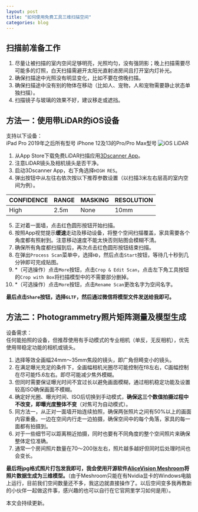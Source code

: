 ```yaml
---
layout: post
title: "如何使用免费工具三维扫描空间"
categories: blog
---  
```

## 扫描前准备工作
1. 尽量让被扫描的室内空间足够明亮，光照均匀，没有强阴影；晚上扫描需要尽可能多的灯照，白天扫描需避开太阳光直射进房间且打开室内灯补光。
2. 确保扫描途中光照没有明显变化，比如不要在傍晚扫描。
3. 确保扫描途中没有别的物体在移动（比如人、宠物，人和宠物需要静止状态单独扫描）。
4. 扫描镜子与玻璃的效果不好，建议移走或遮挡。
  
## 方法一：使用带LiDAR的iOS设备
支持以下设备：  
iPad Pro 2019年之后所有型号
iPhone 12及13的Pro/Pro Max型号
![iOS LiDAR](https://photos5.appleinsider.com/gallery/38217-72464-iPhone-12-Pro-LiDAR-xl.jpg)

1. 从App Store下载免费LiDAR扫描应用[3Dscanner App](https://www.3dscannerapp.com/)。
2. 注意LiDAR镜头及相机镜头是否干净。
3. 启动3Dscanner App，右下角选择`HIGH RES`。
4. 弹出按钮中从左往右依次按以下推荐参数设置（以扫描3米左右层高的室内空间为例）。  

| CONFIDENCE | RANGE | MASKING | RESOLUTION |
| ---------- | ------| ------- | ---------- |
| High       | 2.5m  | None    | 10mm       |

5. 正对着一面墙，点击红色圆形按钮开始扫描。
6. 按照App视觉提示**缓速**走动及移动设备，将整个空间扫描覆盖，家具需要各个角度都有照射到。注意移动速度不能太快否则贴图会模糊不清。
7. 确保所有角度都扫描到后，再次点击红色圆形按钮结束扫描。
8. 在弹出`Process Scan`菜单中，选择`HD`，然后点击`Start`按钮，等待几十秒到几分钟即可完成贴图。
9. *（可选操作）点击`More`按钮，点击`Crop & Edit Scan`，点击左下角工具按钮的`Crop with Box`将扫描模型中的不需要部分删掉。
10. *（可选操作）点击`More`按钮，点击`Rename Scan`更改名字为空间名字。

**最后点击`Share`按钮，选择`GLTF`，然后通过微信将模型文件发送给我即可。**

## 方法二：Photogrammetry照片矩阵测量及模型生成
设备需求：  
任何能拍照的设备，但推荐使用有手动模式的专业相机（单反，无反相机），优先使用带稳定功能的相机或镜头。

1. 选择等效全画幅24mm～35mm焦段的镜头，即广角但畸变小的镜头。
2. 在满足曝光充足的条件下，全画幅相机光圈尽可能控制在f8左右，C画幅控制在尽可能f5.6左右。即尽可能减少焦外模糊。
3. 但同时需要保证曝光时间不宜过长以避免画面模糊，通过相机稳定功能及设置较高ISO确保画面不模糊。
4. 确定好光圈、曝光时间、ISO后切换到手动模式，**确保这三个数值拍摄过程中不改变，即曝光度整体不变**（对焦可为自动模式）。
5. 同方法一，从正对一面墙开始连续拍照，确保两张照片之间有50%以上的画面内容重叠。一边在空间内行走一边拍摄，确保空间中的每个角落，家具的每一面都有拍摄到。
6. 对于一些细节可以距离稍近拍摄，同时也要有不同角度的整个空间照片来确保整体定位准确。
7. 通常一个房间照片数量在70～200张左右，照片越多越好但同时后处理时间也会变长。  
  
**最后将jpg格式照片打包发我即可，我会使用开源软件[AliceVision Meshroom](https://alicevision.org/#meshroom)将照片数据生成为三维模型。**（由于Meshroom只能在有Nvidia显卡的Windows电脑上运行，目前我们空间数量还不多，我这边就直接操作了。以后空间变多我再教新的小伙伴一起做这件事，感兴趣的也可以自行在它官网里学习如何是用）。

本文会持续更新。

<!-- <a rel="license" href="http://creativecommons.org/licenses/by/4.0/"><img alt="知识共享许可协议" style="border-width:0" src="https://i.creativecommons.org/l/by/4.0/88x31.png" /></a><br />本<span xmlns:dct="http://purl.org/dc/terms/" href="http://purl.org/dc/dcmitype/Text" rel="dct:type">文</span>由<a xmlns:cc="http://creativecommons.org/ns#" href="https://mingxuan.fun/" property="cc:attributionName" rel="cc:attributionURL">Mingxuan Xie</a>采用<a rel="license" href="http://creativecommons.org/licenses/by/4.0/">知识共享署名 4.0 国际许可协议</a>进行许可，转载需署名原作者并包含原文链接。 -->
